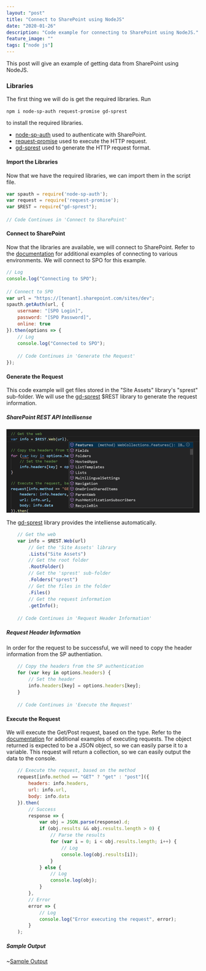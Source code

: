 ```yaml
---
layout: "post"
title: "Connect to SharePoint using NodeJS"
date: "2020-01-26"
description: "Code example for connecting to SharePoint using NodeJS."
feature_image: ""
tags: ["node js"]
---
```


This post will give an example of getting data from SharePoint using NodeJS.

<!--more-->

### Libraries

The first thing we will do is get the required libraries. Run

```npm i node-sp-auth request-promise gd-sprest```

to install the required libraries.

- [node-sp-auth](https://github.com/s-KaiNet/node-sp-auth) used to authenticate with SharePoint.
- [request-promise](https://github.com/request/request-promise) used to execute the HTTP request.
- [gd-sprest](https://github.com/gunjandatta/sprest) used to generate the HTTP request format.

#### Import the Libraries

Now that we have the required libraries, we can import them in the script file.

```js
var spauth = require('node-sp-auth');
var request = require('request-promise');
var $REST = require("gd-sprest");

// Code Continues in 'Connect to SharePoint'
```

#### Connect to SharePoint

Now that the libraries are available, we will connect to SharePoint. Refer to the [documentation](https://github.com/s-KaiNet/node-sp-auth) for additional examples of connecting to various environments. We will connect to SPO for this example.

```js
// Log
console.log("Connecting to SPO");

// Connect to SPO
var url = "https://[tenant].sharepoint.com/sites/dev";
spauth.getAuth(url, {
    username: "[SPO Login]",
    password: "[SPO Password]",
    online: true
}).then(options => {
    // Log
    console.log("Connected to SPO");

    // Code Continues in 'Generate the Request'
});
```

#### Generate the Request

This code example will get files stored in the "Site Assets" library's "sprest" sub-folder. We will use the [gd-sprest](https://dattabase.com) $REST library to generate the request information.

##### SharePoint REST API Intellisense

![Intellisense](images/NodeJS/intellisense.png)

The [gd-sprest](https://dattabase.com) library provides the intelliense automatically.

```js
    // Get the web
    var info = $REST.Web(url)
        // Get the 'Site Assets' library
        .Lists("Site Assets")
        // Get the root folder
        .RootFolder()
        // Get the 'sprest' sub-folder
        .Folders("sprest")
        // Get the files in the folder
        .Files()
        // Get the request information
        .getInfo();

    // Code Continues in 'Request Header Information'
```

##### Request Header Information

In order for the request to be successful, we will need to copy the header information from the SP authentiation.

```js
    // Copy the headers from the SP authentication
    for (var key in options.headers) {
        // Set the header
        info.headers[key] = options.headers[key];
    }

    // Code Continues in 'Execute the Request'
```

#### Execute the Request

We will execute the Get/Post request, based on the type. Refer to the [documentation](https://github.com/request/request-promise) for additional examples of executing requests. The object returned is expected to be a JSON object, so we can easily parse it to a variable. This request will return a collection, so we can easily output the data to the console.

```js
    // Execute the request, based on the method
    request[info.method == "GET" ? "get" : "post"]({
        headers: info.headers,
        url: info.url,
        body: info.data
    }).then(
        // Success
        response => {
            var obj = JSON.parse(response).d;
            if (obj.results && obj.results.length > 0) {
                // Parse the results
                for (var i = 0; i < obj.results.length; i++) {
                    // Log
                    console.log(obj.results[i]);
                }
            } else {
                // Log
                console.log(obj);
            }
        },
        // Error
        error => {
            // Log
            console.log("Error executing the request", error);
        }
    );
```

##### Sample Output

~[Sample Output](images/NodeJS/output.png)